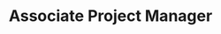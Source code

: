 ---
layout: codas-hep-participant
active: true
e-mail: rtuck@princeton.edu
institution: Princeton University
name: Robert Tuck
photo: "/assets/images/team/Robert-Tuck.jpg"
shortname: rct225
title: Associate Project Manager
website: https://robertctuck.com
---